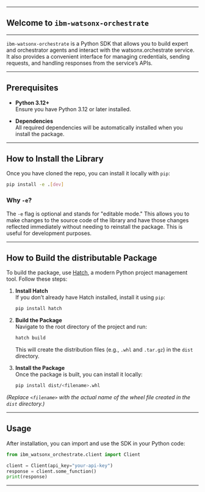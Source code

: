 ******************************************
## Welcome to `ibm-watsonx-orchestrate`
******************************************

`ibm-watsonx-orchestrate` is a Python SDK that allows you to build expert and orchestrator agents and interact with the watsonx.orchestrate service. It also provides a convenient interface for managing credentials, sending requests, and handling responses from the service’s APIs.

------------------------------------------

## Prerequisites

- **Python 3.12+**  
  Ensure you have Python 3.12 or later installed.

- **Dependencies**  
  All required dependencies will be automatically installed when you install the package.

------------------------------------------

## How to Install the Library

Once you have cloned the repo, you can install it locally with `pip`:

```bash
pip install -e .[dev]
```

### Why `-e`?  
The `-e` flag is optional and stands for "editable mode." This allows you to make changes to the source code of the library and have those changes reflected immediately without needing to reinstall the package. This is useful for development purposes.

---

## How to Build the distributable Package

To build the package, use [Hatch](https://hatch.pypa.io/latest/), a modern Python project management tool. Follow these steps:

1. **Install Hatch**  
   If you don’t already have Hatch installed, install it using `pip`:

   ```bash
   pip install hatch
   ```

2. **Build the Package**  
   Navigate to the root directory of the project and run:

   ```bash
   hatch build
   ```

   This will create the distribution files (e.g., `.whl` and `.tar.gz`) in the `dist` directory.

3. **Install the Package**  
   Once the package is built, you can install it locally:

   ```bash
   pip install dist/<filename>.whl
   ```

*(Replace `<filename>` with the actual name of the wheel file created in the `dist` directory.)*

---

## Usage

After installation, you can import and use the SDK in your Python code:

```python
from ibm_watsonx_orchestrate.client import Client

client = Client(api_key="your-api-key")
response = client.some_function()
print(response)
```

------------------------------------------

